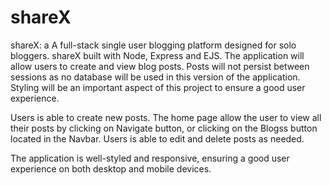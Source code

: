 # shareX
shareX: a A full-stack single user blogging platform designed for solo bloggers.
shareX built with Node, Express and EJS.
The application will allow users to create and view blog posts.
Posts will not persist between sessions as no database will be used in this version of the application.
Styling will be an important aspect of this project to ensure a good user experience.

Users is able to create new posts.
The home page allow the user to view all their posts by clicking on Navigate button,
or clicking on the Blogss button located in the Navbar.
Users is able to edit and delete posts as needed.

The application is well-styled and responsive, ensuring a good user experience on both desktop and mobile devices.
